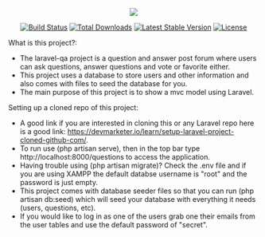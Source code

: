 <p align="center"><img src="https://laravel.com/assets/img/components/logo-laravel.svg"></p>

<p align="center">
<a href="https://travis-ci.org/laravel/framework"><img src="https://travis-ci.org/laravel/framework.svg" alt="Build Status"></a>
<a href="https://packagist.org/packages/laravel/framework"><img src="https://poser.pugx.org/laravel/framework/d/total.svg" alt="Total Downloads"></a>
<a href="https://packagist.org/packages/laravel/framework"><img src="https://poser.pugx.org/laravel/framework/v/stable.svg" alt="Latest Stable Version"></a>
<a href="https://packagist.org/packages/laravel/framework"><img src="https://poser.pugx.org/laravel/framework/license.svg" alt="License"></a>
</p>

What is this project?:

- The laravel-qa project is a question and answer post forum where users can ask questions, answer questions and vote or favorite either.
- This project uses a database to store users and other information and also comes with files to seed the database for you.
- The main purpose of this project is to show a mvc model using Laravel.

Setting up a cloned repo of this project:

- A good link if you are interested in cloning this or any Laravel repo here is a good link: https://devmarketer.io/learn/setup-laravel-project-cloned-github-com/.
- To run use (php artisan serve), then in the top bar type http://localhost:8000/questions to access the application.
- Having trouble using (php artisan migrate)? Check the .env file and if you are using XAMPP the default databse username is "root" and the password is just empty.
- This project comes with database seeder files so that you can run (php artisan db:seed) which will seed your database with everything it needs (users, questions, etc).
- If you would like to log in as one of the users grab one their emails from the user tables and use the default password of "secret".
